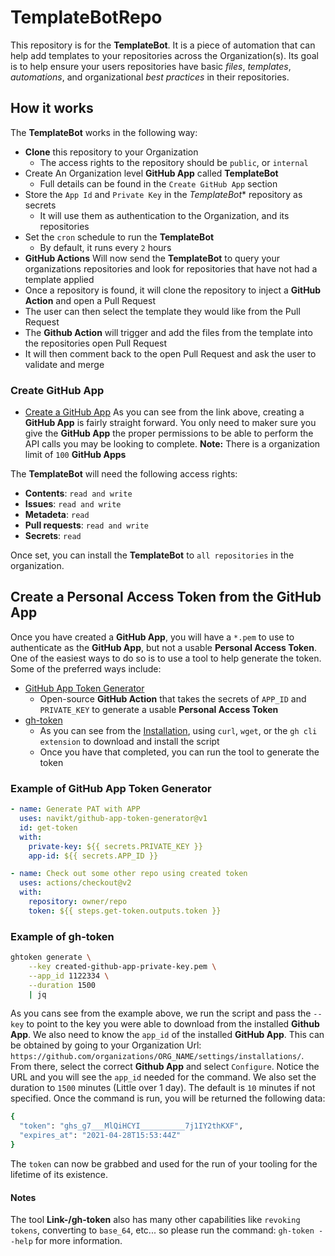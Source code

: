# TemplateBotRepo

This repository is for the **TemplateBot**. It is a piece of automation that can help add templates to your repositories across the Organization(s).
Its goal is to help ensure your users repositories have basic *files*, *templates*, *automations*, and organizational *best practices* in their repositories.

## How it works

The **TemplateBot** works in the following way:

- **Clone** this repository to your Organization
  - The access rights to the repository should be `public`, or `internal`
- Create An Organization level **GitHub App** called **TemplateBot**
  - Full details can be found in the `Create GitHub App` section
- Store the `App Id` and `Private Key` in the *TemplateBot** repository as secrets
  - It will use them as authentication to the Organization, and its repositories
- Set the `cron` schedule to run the **TemplateBot**
  - By default, it runs every `2` hours
- **GitHub Actions** Will now send the **TemplateBot** to query your organizations repositories and look for repositories that have not had a template applied
- Once a repository is found, it will clone the repository to inject a **GitHub Action** and open a Pull Request
- The user can then select the template they would like from the Pull Request
- The **Github Action** will trigger and add the files from the template into the repositories open Pull Request
- It will then comment back to the open Pull Request and ask the user to validate and merge

### Create GitHub App

- [Create a GitHub App](https://docs.github.com/en/developers/apps/building-github-apps/creating-a-github-app)
As you can see from the link above, creating a **GitHub App** is fairly straight forward.
You only need to maker sure you give the **GitHub App** the proper permissions to be able to perform the API calls you may be looking to complete.
**Note:** There is a organization limit of `100` **GitHub Apps**

The **TemplateBot** will need the following access rights:

- **Contents**: `read and write`
- **Issues**: `read and write`
- **Metadeta**: `read`
- **Pull requests**: `read and write`
- **Secrets**: `read`

Once set, you can install the **TemplateBot** to `all repositories` in the organization.

## Create a Personal Access Token from the GitHub App

Once you have created a **GitHub App**, you will have a `*.pem` to use to authenticate as the **GitHub App**, but not a usable **Personal Access Token**.
One of the easiest ways to do so is to use a tool to help generate the token. Some of the preferred ways include:

- [GitHub App Token Generator](https://github.com/navikt/github-app-token-generator)
  - Open-source **GitHub Action** that takes the secrets of `APP_ID` and `PRIVATE_KEY` to generate a usable **Personal Access Token**
- [gh-token](https://github.com/Link-/gh-token)
  - As you can see from the [Installation](https://github.com/Link-/gh-token#installation), using `curl`, `wget`, or the `gh cli extension` to download and install the script
  - Once you have that completed, you can run the tool to generate the token

### Example of GitHub App Token Generator

```yml
- name: Generate PAT with APP
  uses: navikt/github-app-token-generator@v1
  id: get-token
  with:
    private-key: ${{ secrets.PRIVATE_KEY }}
    app-id: ${{ secrets.APP_ID }}

- name: Check out some other repo using created token
  uses: actions/checkout@v2
  with:
    repository: owner/repo
    token: ${{ steps.get-token.outputs.token }}
```

### Example of gh-token

```bash
ghtoken generate \
    --key created-github-app-private-key.pem \
    --app_id 1122334 \
    --duration 1500
    | jq
```

As you cans see from the example above, we run the script and pass the `--key` to point to the key you were able to download from the installed **Github App**.
We also need to know the `app_id` of the installed **GitHub App**. This can be obtained by going to your Organization Url: `https://github.com/organizations/ORG_NAME/settings/installations/`.
From there, select the correct **Github App** and select `Configure`. Notice the URL and you will see the `app_id` needed for the command.
We also set the duration to `1500` minutes (Little over 1 day). The default is `10` minutes if not specified.
Once the command is run, you will be returned the following data:

```bash
{
  "token": "ghs_g7___MlQiHCYI__________7j1IY2thKXF",
  "expires_at": "2021-04-28T15:53:44Z"
}
```

The `token` can now be grabbed and used for the run of your tooling for the lifetime of its existence.

#### Notes

The tool **Link-/gh-token** also has many other capabilities like `revoking tokens`, converting to `base_64`, etc... so please run the command: `gh-token --help` for more information.
